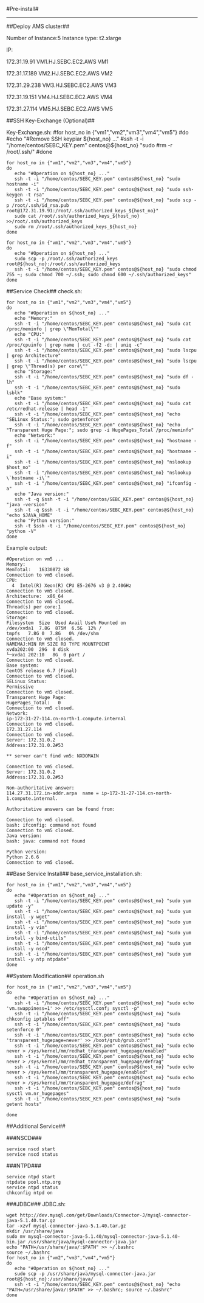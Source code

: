 #Pre-install#

----------

##Deploy AMS cluster##

Number of Instance:5
Instance type: t2.xlarge

IP:

172.31.19.91      VM1.HJ.SEBC.EC2.AWS  VM1

172.31.17.189     VM2.HJ.SEBC.EC2.AWS  VM2

172.31.29.238     VM3.HJ.SEBC.EC2.AWS  VM3

172.31.19.151     VM4.HJ.SEBC.EC2.AWS  VM4

172.31.27.114     VM5.HJ.SEBC.EC2.AWS  VM5

##SSH Key-Exchange (Optional)##

Key-Exchange.sh:
    #for host_no in {"vm1","vm2","vm3","vm4","vm5"}
    #do
       #echo "#Remove SSH keypiar ${host_no} ..."  
       #ssh -t -i "/home/centos/SEBC_KEY.pem" centos@${host_no} "sudo #rm -r /root/.ssh/"
    #done
    
    for host_no in {"vm1","vm2","vm3","vm4","vm5"}
    do
       echo "#Operation on ${host_no} ..."
       ssh -t -i "/home/centos/SEBC_KEY.pem" centos@${host_no} "sudo hostname -i"
       ssh -t -i "/home/centos/SEBC_KEY.pem" centos@${host_no} "sudo ssh-keygen -t rsa"
       ssh -t -i "/home/centos/SEBC_KEY.pem" centos@${host_no} "sudo scp -p /root/.ssh/id_rsa.pub root@172.31.19.91:/root/.ssh/authorized_keys_${host_no}"
       sudo cat /root/.ssh/authorized_keys_${host_no} >>/root/.ssh/authorized_keys
       sudo rm /root/.ssh/authorized_keys_${host_no}
    done
    
    for host_no in {"vm1","vm2","vm3","vm4","vm5"}
    do
       echo "#Operation on ${host_no} ..."
       sudo scp -p /root/.ssh/authorized_keys root@${host_no}:/root/.ssh/authorized_keys
       ssh -t -i "/home/centos/SEBC_KEY.pem" centos@${host_no} "sudo chmod 755 ~; sudo chmod 700 ~/.ssh; sudo chmod 600 ~/.ssh/authorized_keys"
    done


##Service Check##
check.sh:

    for host_no in {"vm1","vm2","vm3","vm4","vm5"}
    do
       echo "#Operation on ${host_no} ..."
       echo "Memory:"
       ssh -t -i "/home/centos/SEBC_KEY.pem" centos@${host_no} "sudo cat /proc/meminfo | grep \"MemTotal\""
       echo "CPU:"
       ssh -t -i "/home/centos/SEBC_KEY.pem" centos@${host_no} "sudo cat /proc/cpuinfo | grep name | cut -f2 -d: | uniq -c"
       ssh -t -i "/home/centos/SEBC_KEY.pem" centos@${host_no} "sudo lscpu | grep Architecture"
       ssh -t -i "/home/centos/SEBC_KEY.pem" centos@${host_no} "sudo lscpu | grep \"Thread(s) per core\""
       echo "Storage:"
       ssh -t -i "/home/centos/SEBC_KEY.pem" centos@${host_no} "sudo df -lh"
       ssh -t -i "/home/centos/SEBC_KEY.pem" centos@${host_no} "sudo lsblk"  
       echo "Base system:"
       ssh -t -i "/home/centos/SEBC_KEY.pem" centos@${host_no} "sudo cat /etc/redhat-release | head -1"
       ssh -t -i "/home/centos/SEBC_KEY.pem" centos@${host_no} "echo "SELinux Status:"; sudo getenforce"
       ssh -t -i "/home/centos/SEBC_KEY.pem" centos@${host_no} "echo "Transparent Huge Page:"; sudo grep -i HugePages_Total /proc/meminfo"
       echo "Network:"
       ssh -t -i "/home/centos/SEBC_KEY.pem" centos@${host_no} "hostname -f"
       ssh -t -i "/home/centos/SEBC_KEY.pem" centos@${host_no} "hostname -i"
       ssh -t -i "/home/centos/SEBC_KEY.pem" centos@${host_no} "nslookup $host_no"
       ssh -t -i "/home/centos/SEBC_KEY.pem" centos@${host_no} "nslookup \`hostname -i\`"
       ssh -t -i "/home/centos/SEBC_KEY.pem" centos@${host_no} "ifconfig -a"
       echo "Java version:"
       ssh -t -q $ssh -t -i "/home/centos/SEBC_KEY.pem" centos@${host_no}  "java -version"
       ssh -t -q $ssh -t -i "/home/centos/SEBC_KEY.pem" centos@${host_no}  "echo $JAVA_HOME"
       echo "Python version:"
       ssh -t $ssh -t -i "/home/centos/SEBC_KEY.pem" centos@${host_no}  "python -V"  
    done


Example output:

    #Operation on vm5 ...
    Memory:
    MemTotal:   16330872 kB
    Connection to vm5 closed.
    CPU:
      4  Intel(R) Xeon(R) CPU E5-2676 v3 @ 2.40GHz
    Connection to vm5 closed.
    Architecture:  x86_64
    Connection to vm5 closed.
    Thread(s) per core:1
    Connection to vm5 closed.
    Storage:
    Filesystem  Size  Used Avail Use% Mounted on
    /dev/xvda1  7.8G  875M  6.5G  12% /
    tmpfs   7.8G 0  7.8G   0% /dev/shm
    Connection to vm5 closed.
    NAMEMAJ:MIN RM SIZE RO TYPE MOUNTPOINT
    xvda202:00  29G  0 disk
    └─xvda1 202:10   8G  0 part /
    Connection to vm5 closed.
    Base system:
    CentOS release 6.7 (Final)
    Connection to vm5 closed.
    SELinux Status:
    Permissive
    Connection to vm5 closed.
    Transparent Huge Page:
    HugePages_Total:   0
    Connection to vm5 closed.
    Network:
    ip-172-31-27-114.cn-north-1.compute.internal
    Connection to vm5 closed.
    172.31.27.114
    Connection to vm5 closed.
    Server: 172.31.0.2
    Address:172.31.0.2#53
    
    ** server can't find vm5: NXDOMAIN
    
    Connection to vm5 closed.
    Server: 172.31.0.2
    Address:172.31.0.2#53
    
    Non-authoritative answer:
    114.27.31.172.in-addr.arpa  name = ip-172-31-27-114.cn-north-1.compute.internal.
    
    Authoritative answers can be found from:
    
    Connection to vm5 closed.
    bash: ifconfig: command not found
    Connection to vm5 closed.
    Java version:
    bash: java: command not found
    
    Python version:
    Python 2.6.6
    Connection to vm5 closed.


##Base Service Install##
base_service_installation.sh:

    for host_no in {"vm1","vm2","vm3","vm4","vm5"}
    do
       echo "#Operation on ${host_no} ..."
       ssh -t -i "/home/centos/SEBC_KEY.pem" centos@${host_no} "sudo yum update -y"
       ssh -t -i "/home/centos/SEBC_KEY.pem" centos@${host_no} "sudo yum install -y wget"
       ssh -t -i "/home/centos/SEBC_KEY.pem" centos@${host_no} "sudo yum install -y vim"
       ssh -t -i "/home/centos/SEBC_KEY.pem" centos@${host_no} "sudo yum install -y bind-utils"
       ssh -t -i "/home/centos/SEBC_KEY.pem" centos@${host_no} "sudo yum install -y nscd"
       ssh -t -i "/home/centos/SEBC_KEY.pem" centos@${host_no} "sudo yum install -y ntp ntpdate"
    done
    
##System Modification##
operation.sh
    
    for host_no in {"vm1","vm2","vm3","vm4","vm5"}
    do
       echo "#Operation on ${host_no} ..."
       ssh -t -i "/home/centos/SEBC_KEY.pem" centos@${host_no} "sudo echo 'vm.swappiness=1' >> /etc/sysctl.conf; sysctl -p"
       ssh -t -i "/home/centos/SEBC_KEY.pem" centos@${host_no} "sudo chkconfig iptables off"
       ssh -t -i "/home/centos/SEBC_KEY.pem" centos@${host_no} "sudo setenforce 0"
       ssh -t -i "/home/centos/SEBC_KEY.pem" centos@${host_no} "sudo echo 'transparent_hugepage=never' >> /boot/grub/grub.conf"
       ssh -t -i "/home/centos/SEBC_KEY.pem" centos@${host_no} "sudo echo never > /sys/kernel/mm/redhat_transparent_hugepage/enabled"
       ssh -t -i "/home/centos/SEBC_KEY.pem" centos@${host_no} "sudo echo never > /sys/kernel/mm/redhat_transparent_hugepage/defrag"
       ssh -t -i "/home/centos/SEBC_KEY.pem" centos@${host_no} "sudo echo never > /sys/kernel/mm/transparent_hugepage/enabled"
       ssh -t -i "/home/centos/SEBC_KEY.pem" centos@${host_no} "sudo echo never > /sys/kernel/mm/transparent_hugepage/defrag"
       ssh -t -i "/home/centos/SEBC_KEY.pem" centos@${host_no} "sudo sysctl vm.nr_hugepages"
       ssh -t -i "/home/centos/SEBC_KEY.pem" centos@${host_no} "sudo getent hosts"
      
    done

##Additional Service##

###NSCD###

    service nscd start
    service nscd status

###NTPD###

    service ntpd start
    ntpdate pool.ntp.org
    service ntpd status
    chkconfig ntpd on

###JDBC###
JDBC.sh:

    wget http://dev.mysql.com/get/Downloads/Connector-J/mysql-connector-java-5.1.40.tar.gz
    tar -xzvf mysql-connector-java-5.1.40.tar.gz
    mkdir /usr/share/java
    sudo mv mysql-connector-java-5.1.40/mysql-connector-java-5.1.40-bin.jar /usr/share/java/mysql-connector-java.jar
    echo "PATH=/usr/share/java/:$PATH" >> ~/.bashrc
    source ~/.bashrc
    for host_no in {"vm2","vm3","vm4","vm5"}
    do
       echo "#Operation on ${host_no} ..."
       sudo scp -p /usr/share/java/mysql-connector-java.jar root@${host_no}:/usr/share/java/
       ssh -t -i "/home/centos/SEBC_KEY.pem" centos@${host_no} "echo "PATH=/usr/share/java/:$PATH" >> ~/.bashrc; source ~/.bashrc"
    done








